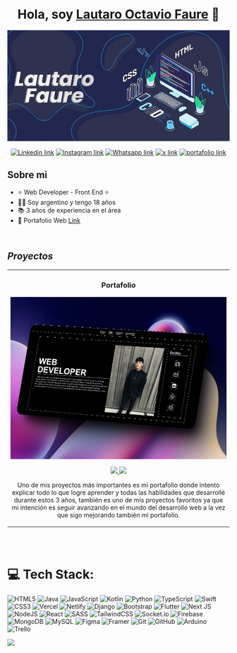 <div align="center">
<h1 align="center">Hola, soy <a href="https://portafolio-dun-sigma.vercel.app">Lautaro Octavio Faure</a> 👋</h1>
</div>
<div align="center">
<img src="/banner.jpg">
</div>
<div align="center">
  
[![Linkedin link](	https://img.shields.io/badge/LinkedIn-0077B5?style=for-the-badge&logo=linkedin&logoColor=white)](https://www.linkedin.com/in/lautaro-ocatavio-faure/)
[![Instagram link](https://img.shields.io/badge/Instagram-E4405F?style=for-the-badge&logo=instagram&logoColor=white)](https://www.instagram.com/faurelautaro/)
[![Whatsapp link](https://img.shields.io/badge/WhatsApp-25D366?style=for-the-badge&logo=whatsapp&logoColor=white)](https://wa.me/3541335850)
[![x link](https://img.shields.io/badge/X-000000?style=for-the-badge&logo=x&logoColor=white)](https://x.com/Developer_faure)
[![portafolio link](https://img.shields.io/badge/Portfolio-255E63?style=for-the-badge&logo=About.me&logoColor=white)](https://portafolio-dun-sigma.vercel.app)

</div>

## Sobre mi

- ⭐ Web Developer - Front End ⭐
- 🧑🏻 Soy argentino y tengo 18 años
- 📚 3 años de experiencia en el área
- 💼 Portafolio Web [Link](https://portafolio-dun-sigma.vercel.app)
<br>

## *Proyectos*
<table>
<tr>
<td width="50%">
<h3 align="center">Portafolio</h3>
<div align="center">
<a href="https://github.com/lautaro65/Portafolio" target="_blank"><img src="/portada2.png" width="700" alt="Curso básico android"></a>
<p>
<a href="https://github.com/lautaro65/Portafolio" target="_blank">
<img src="https://img.shields.io/badge/CÓDIGO-ff9?style=for-the-badge&logo=github&logoColor=black">
</a>
<a href="https://portafolio-dun-sigma.vercel.app" target="_blank">
<img src="https://img.shields.io/badge/Portfolio-255E63?style=for-the-badge&logo=About.me&logoColor=white">
</a>
</p>
<p>Uno de mis proyectos más importantes es mi portafolio donde intento explicar todo lo que logre aprender y todas las habilidades que desarrollé durante estos 3 años, también es uno de mis proyectos favoritos ya que mi intención es seguir avanzando en el mundo del desarrollo web a la vez que sigo mejorando también mi portafolio.</p>
</div>                                                                                   
</td>                                                         
</table>                                                                                 
</div>
<br>                                                                
</div>
<br>

# 💻 Tech Stack:
![HTML5](https://img.shields.io/badge/html5-%23E34F26.svg?style=for-the-badge&logo=html5&logoColor=white) ![Java](https://img.shields.io/badge/java-%23ED8B00.svg?style=for-the-badge&logo=openjdk&logoColor=white) ![JavaScript](https://img.shields.io/badge/javascript-%23323330.svg?style=for-the-badge&logo=javascript&logoColor=%23F7DF1E) ![Kotlin](https://img.shields.io/badge/kotlin-%237F52FF.svg?style=for-the-badge&logo=kotlin&logoColor=white) ![Python](https://img.shields.io/badge/python-3670A0?style=for-the-badge&logo=python&logoColor=ffdd54) ![TypeScript](https://img.shields.io/badge/typescript-%23007ACC.svg?style=for-the-badge&logo=typescript&logoColor=white) ![Swift](https://img.shields.io/badge/swift-F54A2A?style=for-the-badge&logo=swift&logoColor=white) ![CSS3](https://img.shields.io/badge/css3-%231572B6.svg?style=for-the-badge&logo=css3&logoColor=white) ![Vercel](https://img.shields.io/badge/vercel-%23000000.svg?style=for-the-badge&logo=vercel&logoColor=white) ![Netlify](https://img.shields.io/badge/netlify-%23000000.svg?style=for-the-badge&logo=netlify&logoColor=#00C7B7) ![Django](https://img.shields.io/badge/django-%23092E20.svg?style=for-the-badge&logo=django&logoColor=white) ![Bootstrap](https://img.shields.io/badge/bootstrap-%238511FA.svg?style=for-the-badge&logo=bootstrap&logoColor=white) ![Flutter](https://img.shields.io/badge/Flutter-%2302569B.svg?style=for-the-badge&logo=Flutter&logoColor=white) ![Next JS](https://img.shields.io/badge/Next-black?style=for-the-badge&logo=next.js&logoColor=white) ![NodeJS](https://img.shields.io/badge/node.js-6DA55F?style=for-the-badge&logo=node.js&logoColor=white) ![React](https://img.shields.io/badge/react-%2320232a.svg?style=for-the-badge&logo=react&logoColor=%2361DAFB) ![SASS](https://img.shields.io/badge/SASS-hotpink.svg?style=for-the-badge&logo=SASS&logoColor=white) ![TailwindCSS](https://img.shields.io/badge/tailwindcss-%2338B2AC.svg?style=for-the-badge&logo=tailwind-css&logoColor=white) ![Socket.io](https://img.shields.io/badge/Socket.io-black?style=for-the-badge&logo=socket.io&badgeColor=010101) ![Firebase](https://img.shields.io/badge/firebase-a08021?style=for-the-badge&logo=firebase&logoColor=ffcd34) ![MongoDB](https://img.shields.io/badge/MongoDB-%234ea94b.svg?style=for-the-badge&logo=mongodb&logoColor=white) ![MySQL](https://img.shields.io/badge/mysql-4479A1.svg?style=for-the-badge&logo=mysql&logoColor=white) ![Figma](https://img.shields.io/badge/figma-%23F24E1E.svg?style=for-the-badge&logo=figma&logoColor=white) ![Framer](https://img.shields.io/badge/Framer-black?style=for-the-badge&logo=framer&logoColor=blue) ![Git](https://img.shields.io/badge/git-%23F05033.svg?style=for-the-badge&logo=git&logoColor=white) ![GitHub](https://img.shields.io/badge/github-%23121011.svg?style=for-the-badge&logo=github&logoColor=white) ![Arduino](https://img.shields.io/badge/-Arduino-00979D?style=for-the-badge&logo=Arduino&logoColor=white) ![Trello](https://img.shields.io/badge/Trello-%23026AA7.svg?style=for-the-badge&logo=Trello&logoColor=white)

[![](https://visitcount.itsvg.in/api?id=asdasd&icon=0&color=0)](https://visitcount.itsvg.in)

<!-- Proudly created with GPRM ( https://gprm.itsvg.in ) -->
